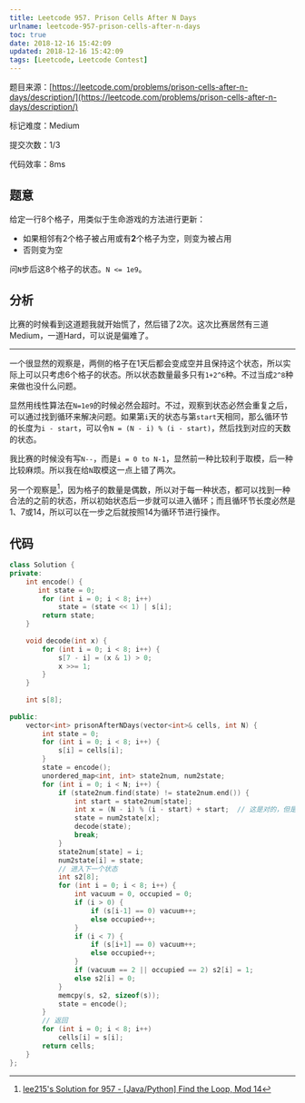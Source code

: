 ```yaml
---
title: Leetcode 957. Prison Cells After N Days
urlname: leetcode-957-prison-cells-after-n-days
toc: true
date: 2018-12-16 15:42:09
updated: 2018-12-16 15:42:09
tags: [Leetcode, Leetcode Contest]
---
```


题目来源：[https://leetcode.com/problems/prison-cells-after-n-days/description/](https://leetcode.com/problems/prison-cells-after-n-days/description/)

标记难度：Medium

提交次数：1/3

代码效率：8ms

## 题意

给定一行8个格子，用类似于生命游戏的方法进行更新：

* 如果相邻有2个格子被占用或有**2**个格子为空，则变为被占用
* 否则变为空

问`N`步后这8个格子的状态。`N <= 1e9`。

## 分析

比赛的时候看到这道题我就开始慌了，然后错了2次。这次比赛居然有三道Medium，一道Hard，可以说是偏难了。

---

一个很显然的观察是，两侧的格子在1天后都会变成空并且保持这个状态，所以实际上可以只考虑6个格子的状态。所以状态数量最多只有`1+2^6`种。不过当成`2^8`种来做也没什么问题。

显然用线性算法在`N=1e9`的时候必然会超时。不过，观察到状态必然会重复之后，可以通过找到循环来解决问题。如果第`i`天的状态与第`start`天相同，那么循环节的长度为`i - start`，可以令`N = (N - i) % (i - start)`，然后找到对应的天数的状态。

我比赛的时候没有写`N--`，而是`i = 0 to N-1`，显然前一种比较利于取模，后一种比较麻烦。所以我在给`N`取模这一点上错了两次。

另一个观察是[^lee215]，因为格子的数量是偶数，所以对于每一种状态，都可以找到一种合法的之前的状态，所以初始状态后一步就可以进入循环；而且循环节长度必然是1、7或14，所以可以在一步之后就按照14为循环节进行操作。

[^lee215]: [lee215's Solution for 957 - \[Java/Python\] Find the Loop, Mod 14](https://leetcode.com/problems/prison-cells-after-n-days/discuss/205684/JavaPython-Find-the-Loop-Mod-14)

## 代码

```cpp
class Solution {
private:
    int encode() {
       int state = 0;
        for (int i = 0; i < 8; i++)
            state = (state << 1) | s[i];
        return state;
    }
    
    void decode(int x) {
        for (int i = 0; i < 8; i++) {
            s[7 - i] = (x & 1) > 0;
            x >>= 1;
        }
    }
    
    int s[8];
    
public:
    vector<int> prisonAfterNDays(vector<int>& cells, int N) {
        int state = 0;
        for (int i = 0; i < 8; i++) {
            s[i] = cells[i];
        }
        state = encode();
        unordered_map<int, int> state2num, num2state;
        for (int i = 0; i < N; i++) {
            if (state2num.find(state) != state2num.end()) {
                int start = state2num[state];
                int x = (N - i) % (i - start) + start;  // 这是对的，但是比较麻烦
                state = num2state[x];
                decode(state);
                break;
            }
            state2num[state] = i;
            num2state[i] = state;
            // 进入下一个状态
            int s2[8];
            for (int i = 0; i < 8; i++) {
                int vacuum = 0, occupied = 0;
                if (i > 0) {
                    if (s[i-1] == 0) vacuum++;
                    else occupied++;
                }
                if (i < 7) {
                    if (s[i+1] == 0) vacuum++;
                    else occupied++;
                }
                if (vacuum == 2 || occupied == 2) s2[i] = 1;
                else s2[i] = 0;
            }
            memcpy(s, s2, sizeof(s));
            state = encode();
        }
        // 返回
        for (int i = 0; i < 8; i++)
            cells[i] = s[i];
        return cells;
    }
};
```